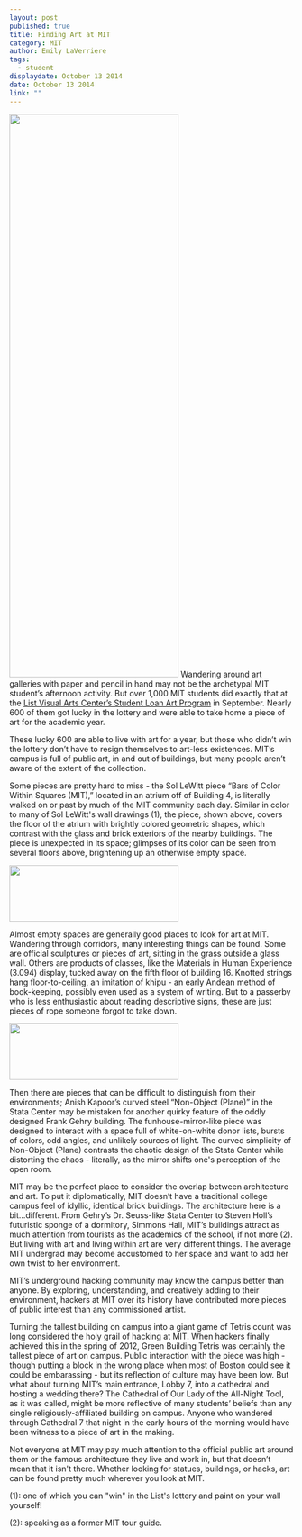 ```yaml
---
layout: post
published: true
title: Finding Art at MIT
category: MIT
author: Emily LaVerriere
tags: 
  - student
displaydate: October 13 2014
date: October 13 2014
link: ""
---
```



<img src="http://i.imgur.com/8l0O7X8.jpg" width="300px" height="1000px" />     Wandering around art galleries with paper and pencil in hand may not be the archetypal MIT student’s afternoon activity. But over 1,000 MIT students did exactly that at the [List Visual Arts Center’s Student Loan Art Program](https://listart.mit.edu/events-programs/student-loan-art-program-artwork-pickup) in September. Nearly 600 of them got lucky in the lottery and were able to take home a piece of art for the academic year. 

These lucky 600 are able to live with art for a year, but those who didn’t win the lottery don’t have to resign themselves to art-less existences. MIT’s campus is full of public art, in and out of buildings, but many people aren’t aware of the extent of the collection. 

Some pieces are pretty hard to miss - the Sol LeWitt piece “Bars of Color Within Squares (MIT),” located in an atrium off of Building 4, is literally walked on or past by much of the MIT community each day. Similar in color to many of Sol LeWitt's wall drawings (1), the piece, shown above, covers the floor of the atrium with brightly colored geometric shapes, which contrast with the glass and brick exteriors of the nearby buildings. The piece is unexpected in its space; glimpses of its color can be seen from several floors above, brightening up an otherwise empty space. 

<img src="http://i.imgur.com/CKS0LGr.jpg" width="300px" height="100px" />

Almost empty spaces are generally good places to look for art at MIT. Wandering through corridors, many interesting things can be found. Some are official sculptures or pieces of art, sitting in the grass outside a glass wall. Others are products of classes, like the Materials in Human Experience (3.094) display, tucked away on the fifth floor of building 16. Knotted strings hang floor-to-ceiling, an imitation of khipu - an early Andean method of book-keeping, possibly even used as a system of writing. But to a passerby who is less enthusiastic about reading descriptive signs, these are just pieces of rope someone forgot to take down.

<img src="http://i.imgur.com/RyYCxdU.jpg" width="300px" height="100px" />

Then there are pieces that can be difficult to distinguish from their environments; Anish Kapoor’s curved steel “Non-Object (Plane)” in the Stata Center may be mistaken for another quirky feature of the oddly designed Frank Gehry building. The funhouse-mirror-like piece was designed to interact with a space full of white-on-white donor lists, bursts of colors, odd angles, and unlikely sources of light. The curved simplicity of Non-Object (Plane) contrasts the chaotic design of the Stata Center while distorting the chaos - literally, as the mirror shifts one's perception of the open room. 

<!---
if I don't get permission to use the hack picture, I'll take a picture of the stata center or simmons to put here.
-->

MIT may be the perfect place to consider the overlap between architecture and art. To put it diplomatically, MIT doesn’t have a traditional college campus feel of idyllic, identical brick buildings. The architecture here is a bit...different. From Gehry’s Dr. Seuss-like Stata Center to Steven Holl’s futuristic sponge of a dormitory, Simmons Hall, MIT’s buildings attract as much attention from tourists as the academics of the school, if not more (2). But living with art and living within art are very different things. The average MIT undergrad may become accustomed to her space and want to add her own twist to her environment. 

MIT’s underground hacking community may know the campus better than anyone. By exploring, understanding, and creatively adding to their environment, hackers at MIT over its history have contributed more pieces of public interest than any commissioned artist. 

<!---
I haven't gotten a response yet from the photographer, so I don't feel comfortable posting this with the picture displayed yet. Hopefully will hear back soon!
or I will dig up some of my old photos to see if any of the ones I took of tetris are usable.
![photo credit: MIT Hacks Gallery](http://hacks.mit.edu/Hacks/by_year/1992/cathedral_7/windows1.gif)
-->

Turning the tallest building on campus into a giant game of Tetris count was long considered the holy grail of hacking at MIT. When hackers finally achieved this in the spring of 2012, Green Building Tetris was certainly the tallest piece of art on campus. Public interaction with the piece was high - though putting a block in the wrong place when most of Boston could see it could be embarassing - but its reflection of culture may have been low. But what about turning MIT’s main entrance, Lobby 7, into a cathedral and hosting a wedding there? The Cathedral of Our Lady of the All-Night Tool, as it was called, might be more reflective of many students’ beliefs than any single religiously-affiliated building on campus. Anyone who wandered through Cathedral 7 that night in the early hours of the morning would have been witness to a piece of art in the making. 

Not everyone at MIT may pay much attention to the official public art around them or the famous architecture they live and work in, but that doesn’t mean that it isn't there. Whether looking for statues, buildings, or hacks, art can be found pretty much wherever you look at MIT. 


(1): one of which you can "win" in the List's lottery and paint on your wall yourself!

(2): speaking as a former MIT tour guide.
